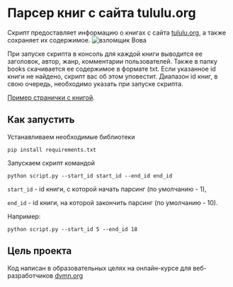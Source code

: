 # Парсер книг с сайта tululu.org

Скрипт предоставляет информацию о книгах с сайта [tululu.org](tululu.org), а также сохраняет их содержимое.
![взломщик Вова](https://dvmn.org/media/lessons/books_1_F7MUA7w.jpg)

При запуске скрипта в консоль для каждой книги выводится ее заголовок, автор, жанр, комментарии пользователей.
Также в папку books скачивается ее содержимое в формате txt. Если указанное id книги не найдено, скрипт вас об этом уповестит. Диапазон id книг, в свою очередь, необходимо указать при запуске скрипта.

[Пример странички с книгой](https://tululu.org/b9/).

## Как запустить
 Устанавливаем необходимые библиотеки
 ```
 pip install requirements.txt
```
 Запускаем скрипт командой 
 ```
 python script.py --start_id start_id --end_id end_id
 ```
 `start_id` - id книги, с которой начать парсинг (по умолчанию - 1),

`end_id` - id книги, на которой закончить парсинг (по умолчанию - 10).
 
 
 Например: 
 
  ```
 python script.py --start_id 5 --end_id 18
 ```
 
## Цель проекта
 Код написан в образовательных целях на онлайн-курсе для веб-разработчиков [dvmn.org](https://dvmn.org/modules/) 
